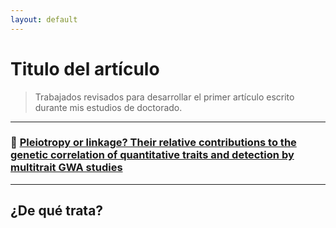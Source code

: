 ```yaml
---
layout: default
---
```


# Titulo del artículo
> Trabajados revisados para desarrollar el primer artículo escrito durante mis estudios de doctorado.

---

### :scroll: <a href="Articulos/1.pdf" class="download" title="PDF" target="_blank">Pleiotropy or linkage? Their relative contributions to the genetic correlation of quantitative traits and detection by multitrait GWA studies</a>

---

## ¿De qué trata?

